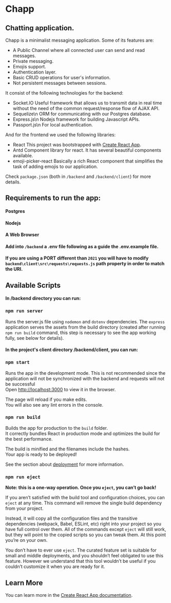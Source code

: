 # Chapp
## Chatting application.

Chapp is a minimalist messaging application. Some of its features are: 
- A Public Channel where all connected user can send and read messages.
- Private messaging.
- Emojis support.
- Authentication layer.
- Basic CRUD operations for user's information.
- Not persistent messages between sessions.

It consist of the following technologies for the backend: 
- Socket.IO 
 Useful framework that allows us to transmit data in real time without the need of the common request/response flow of AJAX API. 
- Sequelize\n
 ORM for communicating with our Postgres database.
- Express.js\n
 Nodejs framework for building Javascript APIs.
- Passport.js\n
 For local authentication.

And for the frontend we used the following libraries:  
- React 
 This project was bootstrapped with [Create React App](https://github.com/facebook/create-react-app).
- Antd
 Component library for react. It has several beautiful components available. 
- emoji-picker-react
 Basically a rich React component that simplifies the task of adding emojis to our application.

Check `package.json` (both in `/backend` and `/backend/client`) for more details. 
## Requirements to run the app:

#### Postgres
#### Nodejs
#### A Web Browser 

#### Add into `/backend` a .env file following as a guide the .env.example file.
#### If you are using a PORT different than `2021` you will have to modify `backend\client\src\requests\requests.js` path property in order to match the URI.
## Available Scripts

#### In /backend directory you can run:

### `npm run server`

Runs the server.js file using `nodemon` and `dotenv` dependencies. The `express` application serves the assets from the build directory (created after running `npm run build` command, this step is necessary to see the app working fully, see below for details).

#### In the project's client directory /backend/client, you can run:

### `npm start`

Runs the app in the development mode. This is not recommended since the application will not be synchronized with the backend and requests will not be successful <br />
Open [http://localhost:3000](http://localhost:3000) to view it in the browser.

The page will reload if you make edits.<br />
You will also see any lint errors in the console.

### `npm run build`

Builds the app for production to the `build` folder.<br />
It correctly bundles React in production mode and optimizes the build for the best performance.

The build is minified and the filenames include the hashes.<br />
Your app is ready to be deployed!

See the section about [deployment](https://facebook.github.io/create-react-app/docs/deployment) for more information.

### `npm run eject`

**Note: this is a one-way operation. Once you `eject`, you can’t go back!**

If you aren’t satisfied with the build tool and configuration choices, you can `eject` at any time. This command will remove the single build dependency from your project.

Instead, it will copy all the configuration files and the transitive dependencies (webpack, Babel, ESLint, etc) right into your project so you have full control over them. All of the commands except `eject` will still work, but they will point to the copied scripts so you can tweak them. At this point you’re on your own.

You don’t have to ever use `eject`. The curated feature set is suitable for small and middle deployments, and you shouldn’t feel obligated to use this feature. However we understand that this tool wouldn’t be useful if you couldn’t customize it when you are ready for it.

## Learn More

You can learn more in the [Create React App documentation](https://facebook.github.io/create-react-app/docs/getting-started).
